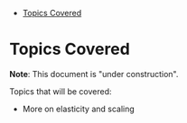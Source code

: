 
- [Topics Covered](#topics-covered)

# Topics Covered

__Note__: This document is "under construction".

Topics that will be covered:

* More on elasticity and scaling


